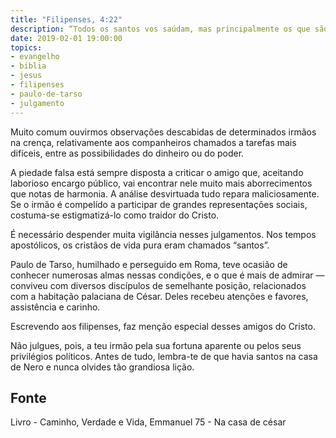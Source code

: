 ```yaml
---
title: "Filipenses, 4:22"
description: “Todos os santos vos saúdam, mas principalmente os que são da casa de César.” - Paulo
date: 2019-02-01 19:00:00
topics: 
- evangelho
- biblia
- jesus
- filipenses
- paulo-de-tarso
- julgamento
---
```


Muito comum ouvirmos observações descabidas de determinados irmãos
na crença, relativamente aos companheiros chamados a tarefas mais difíceis,
entre as possibilidades do dinheiro ou do poder.

A piedade falsa está sempre disposta a criticar o amigo que, aceitando
laborioso encargo público, vai encontrar nele muito mais aborrecimentos que
notas de harmonia. A análise desvirtuada tudo repara maliciosamente. Se o irmão
é compelído a participar de grandes representações sociais, costuma-se
estigmatizá-lo como traidor do Cristo.

É necessário despender muita vigilância nesses julgamentos.
Nos tempos apostólicos, os cristãos de vida pura eram chamados “santos”.

Paulo de Tarso, humilhado e perseguido em Roma, teve ocasião de conhecer
numerosas almas nessas condições, e o que é mais de admirar — conviveu
com diversos discípulos de semelhante posição, relacionados com a habitação
palaciana de César. Deles recebeu atenções e favores, assistência e carinho.

Escrevendo aos filipenses, faz menção especial desses amigos do Cristo.

Não julgues, pois, a teu irmão pela sua fortuna aparente ou pelos seus
privilégios políticos. Antes de tudo, lembra-te de que havia santos na casa de
Nero e nunca olvides tão grandiosa lição.



## Fonte
Livro - Caminho, Verdade e Vida, Emmanuel
75 - Na casa de césar
